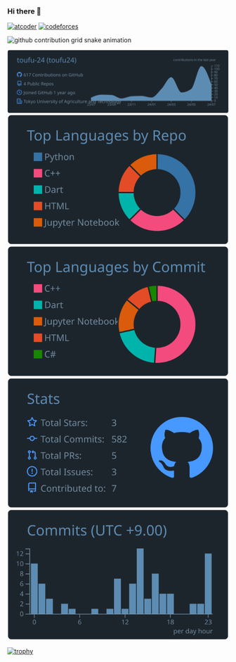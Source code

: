 ### Hi there 👋

<!--
**toufu-24/toufu-24** is a ✨ _special_ ✨ repository because its `README.md` (this file) appears on your GitHub profile.

Here are some ideas to get you started:

- 🔭 I’m currently working on ...
- 🌱 I’m currently learning ...
- 👯 I’m looking to collaborate on ...
- 🤔 I’m looking for help with ...
- 💬 Ask me about ...
- 📫 How to reach me: ...
- 😄 Pronouns: ...
- ⚡ Fun fact: ...
-->
[![atcoder](https://img.shields.io/endpoint?url=https%3A%2F%2Fatcoder-badges.now.sh%2Fapi%2Fatcoder%2Fjson%2Ftoufu24)](https://atcoder.jp/users/toufu24)
[![codeforces](https://img.shields.io/endpoint?url=https%3A%2F%2Fatcoder-badges.now.sh%2Fapi%2Fcodeforces%2Fjson%2Ftoufu24)](https://codeforces.com/profile/toufu24)

<picture>
  <source media="(prefers-color-scheme: dark)" srcset="https://raw.githubusercontent.com/toufu-24/toufu-24/main/snake/snake-dark.svg">
  <source media="(prefers-color-scheme: light)" srcset="https://raw.githubusercontent.com/toufu-24/toufu-24/main/snake/snake.svg">
  <img alt="github contribution grid snake animation" src="https://raw.githubusercontent.com/toufu-24/toufu-24/main/snake/grid-snake.svg">
</picture>

![](https://raw.githubusercontent.com/toufu-24/toufu-24/main/profile-summary-card-output/city_lights/0-profile-details.svg)
![](https://raw.githubusercontent.com/toufu-24/toufu-24/main/profile-summary-card-output/city_lights/1-repos-per-language.svg) ![](https://raw.githubusercontent.com/toufu-24/toufu-24/main/profile-summary-card-output/city_lights/2-most-commit-language.svg)
![](https://raw.githubusercontent.com/toufu-24/toufu-24/main/profile-summary-card-output/city_lights/3-stats.svg) ![](https://raw.githubusercontent.com/toufu-24/toufu-24/main/profile-summary-card-output/city_lights/4-productive-time.svg)

<!--
<p align="left"> 
  <img alt="Top Langs" height="150px" src="https://github-readme-stats.vercel.app/api/top-langs/?username=toufu-24&layout=compact&count_private=true&show_icons=true&theme=tokyonight" />
  <img alt="github stats" height="150px" src="https://github-readme-stats.vercel.app/api?username=toufu-24&count_private=true&show_icons=true&show_icons=true&theme=tokyonight" />
</p>
-->

[![trophy](https://github-profile-trophy.vercel.app/?username=toufu-24&theme=onedark&column=4
)](https://github.com/ryo-ma/github-profile-trophy)
